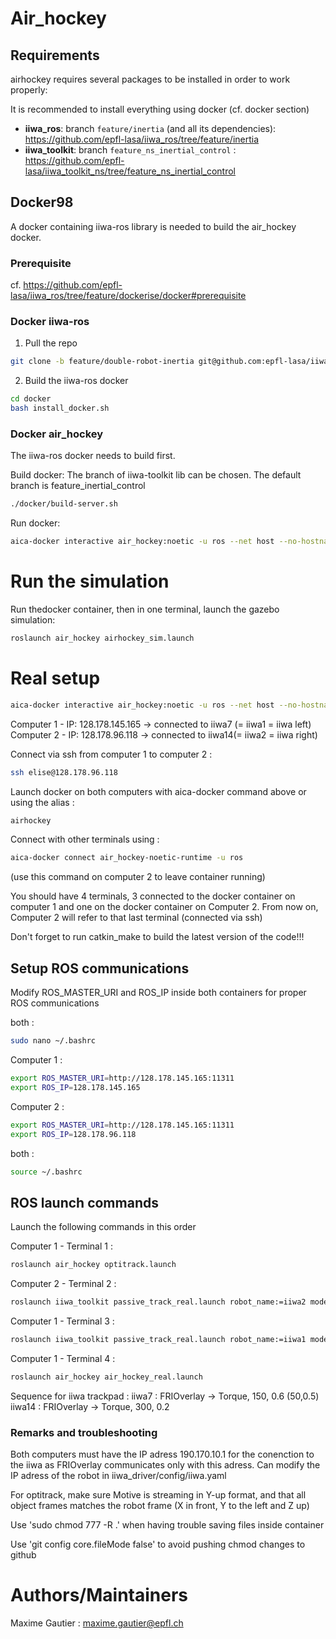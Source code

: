 # Air_hockey 

## Requirements
airhockey requires several packages to be installed in order to work properly:

It is recommended to install everything using docker (cf. docker section)

* **iiwa_ros**: branch `feature/inertia` (and all its dependencies): https://github.com/epfl-lasa/iiwa_ros/tree/feature/inertia
* **iiwa_toolkit**: branch `feature_ns_inertial_control` :  https://github.com/epfl-lasa/iiwa_toolkit_ns/tree/feature_ns_inertial_control

## Docker98

A docker containing iiwa-ros library is needed to build the air_hockey docker.

### Prerequisite

cf. https://github.com/epfl-lasa/iiwa_ros/tree/feature/dockerise/docker#prerequisite

### Docker iiwa-ros
1. Pull the repo 
```bash
git clone -b feature/double-robot-inertia git@github.com:epfl-lasa/iiwa_ros.git
```
    
2. Build the iiwa-ros docker
``` bash
cd docker
bash install_docker.sh
```

### Docker air_hockey
The iiwa-ros docker needs to build first.

Build docker:
The branch of iiwa-toolkit lib can be chosen. The default branch is feature_inertial_control
```bash
./docker/build-server.sh
```

Run docker:
``` bash 
aica-docker interactive air_hockey:noetic -u ros --net host --no-hostname -v /path_to_project/air_hockey:/home/ros/ros_ws/src/air_hockey --privileged
```

# Run the simulation

Run thedocker container, then in one terminal, launch the gazebo simulation:
``` bash
roslaunch air_hockey airhockey_sim.launch
```

# Real setup

``` bash 
aica-docker interactive air_hockey:noetic -u ros --net host --no-hostname -v /home/maxime/Documents/air_hockey:/home/ros/ros_ws/src/air_hockey --privileged
```

Computer 1 - IP: 128.178.145.165 -> connected to iiwa7 (= iiwa1 = iiwa left)
Computer 2 - IP: 128.178.96.118 -> connected to iiwa14(= iiwa2 = iiwa right)

Connect via ssh from computer 1 to computer 2 : 
```bash
ssh elise@128.178.96.118
```

Launch docker on both computers with aica-docker command above or using the alias :
```bash
airhockey
```

Connect with other terminals using : 
```bash
aica-docker connect air_hockey-noetic-runtime -u ros
```
(use this command on computer 2 to leave container running)

You should have 4 terminals, 3 connected to the docker container on computer 1 and one on the docker container on Computer 2. From now on, Computer 2 will refer to that last terminal (connected via ssh)

Don't forget to run catkin_make to build the latest version of the code!!!

## Setup ROS communications

Modify ROS_MASTER_URI and ROS_IP inside both containers for proper ROS communications

both : 
```bash
sudo nano ~/.bashrc
```
Computer 1 : 
```bash
export ROS_MASTER_URI=http://128.178.145.165:11311 
export ROS_IP=128.178.145.165
```
Computer 2 : 
```bash
export ROS_MASTER_URI=http://128.178.145.165:11311 
export ROS_IP=128.178.96.118
```
both : 
```bash
source ~/.bashrc
```
## ROS launch commands

Launch the following commands in this order

Computer 1 - Terminal 1 :
```bash
roslaunch air_hockey optitrack.launch
```
Computer 2 - Terminal 2 :
```bash
roslaunch iiwa_toolkit passive_track_real.launch robot_name:=iiwa2 model:=14
```
Computer 1 - Terminal 3 :
```bash
roslaunch iiwa_toolkit passive_track_real.launch robot_name:=iiwa1 model:=7
```
Computer 1 - Terminal 4 :
```bash
roslaunch air_hockey air_hockey_real.launch
```

Sequence for iiwa trackpad :
iiwa7 : FRIOverlay -> Torque, 150, 0.6 (50,0.5)
iiwa14 : FRIOverlay -> Torque, 300, 0.2 

### Remarks and troubleshooting

Both computers must have the IP adress 190.170.10.1 for the conenction to the iiwa as FRIOverlay communicates only with this adress.
Can modify the IP adress of the robot in iiwa_driver/config/iiwa.yaml

For optitrack, make sure Motive is streaming in Y-up format, and that all object frames matches the robot frame (X in front, Y to the left and Z up)

Use 'sudo chmod 777 -R .' when having trouble saving files inside container 

Use 'git config core.fileMode false' to avoid pushing chmod changes to github


# Authors/Maintainers 

Maxime Gautier : maxime.gautier@epfl.ch

